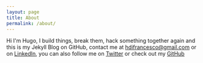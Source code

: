 ```yaml
---
layout: page
title: About
permalink: /about/
---
```


Hi I'm Hugo, I build things, break them, hack something together again and this is my Jekyll Blog on GitHub, contact me at <a href="mailto:hdifrancesco@gmail.com">hdifrancesco@gmail.com</a> or on <a target="_blank" href="https://uk.linkedin.com/in/hugodifrancesco">LinkedIn</a>, you can also follow me on <a target="_blank" href="https://twitter.com/k__hugo">Twitter</a> or check out my <a target="_blank" href="https://github.io/HugoDF">GitHub</a>
